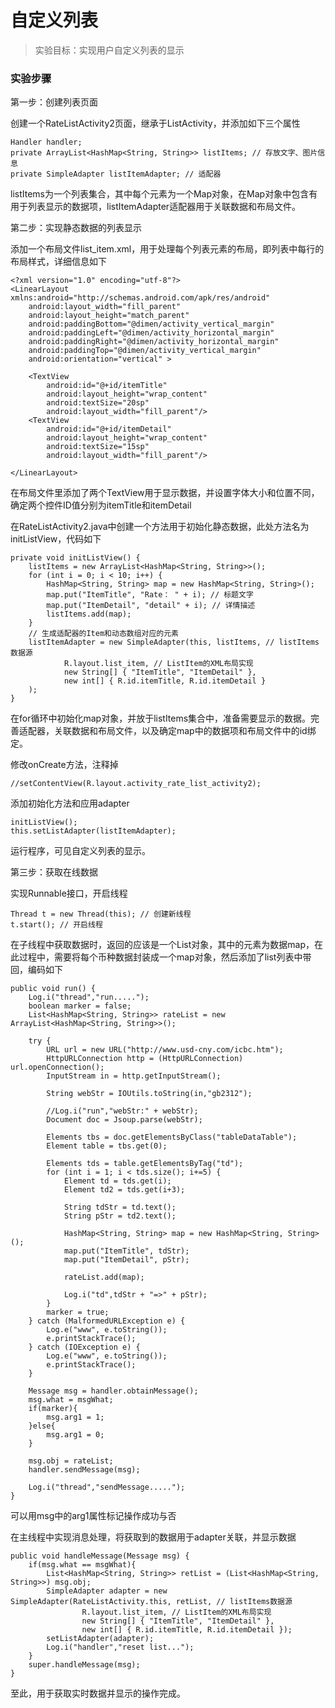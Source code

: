 # 自定义列表

> 实验目标：实现用户自定义列表的显示

### 实验步骤

第一步：创建列表页面

创建一个RateListActivity2页面，继承于ListActivity，并添加如下三个属性

```
Handler handler;
private ArrayList<HashMap<String, String>> listItems; // 存放文字、图片信息
private SimpleAdapter listItemAdapter; // 适配器
```

listItems为一个列表集合，其中每个元素为一个Map对象，在Map对象中包含有用于列表显示的数据项，listItemAdapter适配器用于关联数据和布局文件。

第二步：实现静态数据的列表显示

添加一个布局文件list\_item.xml，用于处理每个列表元素的布局，即列表中每行的布局样式，详细信息如下

```
<?xml version="1.0" encoding="utf-8"?>
<LinearLayout xmlns:android="http://schemas.android.com/apk/res/android"
    android:layout_width="fill_parent"
    android:layout_height="match_parent"
    android:paddingBottom="@dimen/activity_vertical_margin"
    android:paddingLeft="@dimen/activity_horizontal_margin"
    android:paddingRight="@dimen/activity_horizontal_margin"
    android:paddingTop="@dimen/activity_vertical_margin"
    android:orientation="vertical" >

    <TextView
        android:id="@+id/itemTitle" 
        android:layout_height="wrap_content"
        android:textSize="20sp"
        android:layout_width="fill_parent"/>
    <TextView
        android:id="@+id/itemDetail" 
        android:layout_height="wrap_content"
        android:textSize="15sp"
        android:layout_width="fill_parent"/>

</LinearLayout>
```

在布局文件里添加了两个TextView用于显示数据，并设置字体大小和位置不同，确定两个控件ID值分别为itemTitle和itemDetail

在RateListActivity2.java中创建一个方法用于初始化静态数据，此处方法名为initListView，代码如下

```
private void initListView() {
	listItems = new ArrayList<HashMap<String, String>>();
	for (int i = 0; i < 10; i++) {
		HashMap<String, String> map = new HashMap<String, String>();
		map.put("ItemTitle", "Rate： " + i); // 标题文字
		map.put("ItemDetail", "detail" + i); // 详情描述
		listItems.add(map);
	}
	// 生成适配器的Item和动态数组对应的元素
	listItemAdapter = new SimpleAdapter(this, listItems, // listItems数据源
			R.layout.list_item, // ListItem的XML布局实现
			new String[] { "ItemTitle", "ItemDetail" }, 
			new int[] { R.id.itemTitle, R.id.itemDetail } 
	);
}
```

在for循环中初始化map对象，并放于listItems集合中，准备需要显示的数据。完善适配器，关联数据和布局文件，以及确定map中的数据项和布局文件中的id绑定。

修改onCreate方法，注释掉

```
//setContentView(R.layout.activity_rate_list_activity2);
```

添加初始化方法和应用adapter

```
initListView();
this.setListAdapter(listItemAdapter);
```

运行程序，可见自定义列表的显示。

第三步：获取在线数据

实现Runnable接口，开启线程

```
Thread t = new Thread(this); // 创建新线程
t.start(); // 开启线程
```

在子线程中获取数据时，返回的应该是一个List对象，其中的元素为数据map，在此过程中，需要将每个币种数据封装成一个map对象，然后添加了list列表中带回，编码如下

```
public void run() {
	Log.i("thread","run.....");
	boolean marker = false;
	List<HashMap<String, String>> rateList = new ArrayList<HashMap<String, String>>();
	
	try {
		URL url = new URL("http://www.usd-cny.com/icbc.htm");
		HttpURLConnection http = (HttpURLConnection) url.openConnection();
		InputStream in = http.getInputStream();
		
		String webStr = IOUtils.toString(in,"gb2312");
		
		//Log.i("run","webStr:" + webStr);
		Document doc = Jsoup.parse(webStr);
		
		Elements tbs = doc.getElementsByClass("tableDataTable");
		Element table = tbs.get(0);
		
		Elements tds = table.getElementsByTag("td");
		for (int i = 1; i < tds.size(); i+=5) {
			Element td = tds.get(i);
			Element td2 = tds.get(i+3);
			
			String tdStr = td.text();
			String pStr = td2.text();
			
			HashMap<String, String> map = new HashMap<String, String>();
			map.put("ItemTitle", tdStr);
			map.put("ItemDetail", pStr);
			
			rateList.add(map);
			
			Log.i("td",tdStr + "=>" + pStr);
		}
		marker = true;
	} catch (MalformedURLException e) {
		Log.e("www", e.toString());
		e.printStackTrace();
	} catch (IOException e) {
		Log.e("www", e.toString());
		e.printStackTrace();
	}
	
	Message msg = handler.obtainMessage();
	msg.what = msgWhat;
	if(marker){
		msg.arg1 = 1;
	}else{
		msg.arg1 = 0;
	}
	
	msg.obj = rateList;
	handler.sendMessage(msg);

	Log.i("thread","sendMessage.....");
}
```

可以用msg中的arg1属性标记操作成功与否

在主线程中实现消息处理，将获取到的数据用于adapter关联，并显示数据

```
public void handleMessage(Message msg) {
	if(msg.what == msgWhat){
		List<HashMap<String, String>> retList = (List<HashMap<String, String>>) msg.obj;
		SimpleAdapter adapter = new SimpleAdapter(RateListActivity.this, retList, // listItems数据源
				R.layout.list_item, // ListItem的XML布局实现
				new String[] { "ItemTitle", "ItemDetail" }, 
				new int[] { R.id.itemTitle, R.id.itemDetail });
		setListAdapter(adapter);
		Log.i("handler","reset list...");
	}
	super.handleMessage(msg);
}
```

至此，用于获取实时数据并显示的操作完成。



